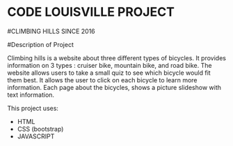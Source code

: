 # CODE LOUISVILLE PROJECT

#CLIMBING HILLS SINCE 2016

#Description of Project

Climbing hills is a website about three different types of bicycles. It provides information on 3 types : cruiser bike, mountain bike, and road bike. The website allows users to take a small quiz to see which bicycle would fit them best. It allows the user to click on each bicycle to learn more information. Each page about the bicycles, shows a picture slideshow with text information.

This project uses:

- HTML
- CSS (bootstrap)
- JAVASCRIPT
